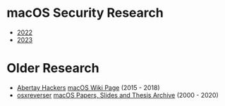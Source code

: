 # macOS Security Research

* [2022](https://github.com/0xmachos/macOS-Security-Research/blob/main/2022/README.md)
* [2023](https://github.com/0xmachos/macOS-Security-Research/blob/main/2023/README.md)


# Older Research
* [Abertay Hackers](https://twitter.com/AbertayHackers) [macOS Wiki Page](https://wiki.hacksoc.co.uk/help-guides/software/operating-systems/macos#research) (2015 - 2018)
* [osxreverser](https://twitter.com/osxreverser) [macOS Papers, Slides and Thesis Archive](https://papers.put.as/macosx/macosx/) (2000 - 2020)


